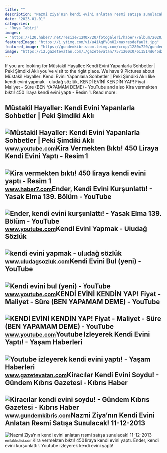 ```yaml
---
title: ""
description: "Nazmi ziya’nın kendi evini anlatan resmi satışa sunulacak! 11-12-2013"
date: "2023-01-01"
categories:
- "Ruya Tabiri"
images:
- "https://i20.haber7.net/resize/1280x720/fotogaleri/haber7/album/2020/07/60U4T_1581578644_527_w728_h546.png"
featuredImage: "https://i.ytimg.com/vi/u4iAqPV8nUI/maxresdefault.jpg"
featured_image: "https://gundemkibriscom.teimg.com/crop/1280x720/gundemkibris-com/images/haberler/2022/06/kiracilar_kendi_evini_soydu_h342728_85954.jpg"
image: "https://i2.gazetevatan.com/i/gazetevatan/75/1200x0/611514d645d2a037d0aa57b1.jpg"
---
```


If you are looking for Müstakil Hayaller: Kendi Evini Yapanlarla Sohbetler | Peki Şimdiki Aklı you've visit to the right place. We have 9 Pictures about Müstakil Hayaller: Kendi Evini Yapanlarla Sohbetler | Peki Şimdiki Aklı like kendi evini yapmak - uludağ sözlük, KENDİ EVİNİ KENDİN YAP! Fiyat - Maliyet - Süre (BEN YAPAMAM DEME) - YouTube and also Kira vermekten bıktı! 450 liraya kendi evini yaptı - Resim 1. Read more:

Müstakil Hayaller: Kendi Evini Yapanlarla Sohbetler | Peki Şimdiki Aklı
-----------------------------------------------------------------------

 ![Müstakil Hayaller: Kendi Evini Yapanlarla Sohbetler | Peki Şimdiki Aklı](https://i.ytimg.com/vi/qHH2pkSQcLw/maxresdefault.jpg) <small>www.youtube.com</small>Kira Vermekten Bıktı! 450 Liraya Kendi Evini Yaptı - Resim 1
------------------------------------------------------------

 ![Kira vermekten bıktı! 450 liraya kendi evini yaptı - Resim 1](https://i20.haber7.net/resize/1280x720/fotogaleri/haber7/album/2020/07/60U4T_1581578644_527_w728_h546.png) <small>www.haber7.com</small>Ender, Kendi Evini Kurşunlattı! - Yasak Elma 139. Bölüm - YouTube
-----------------------------------------------------------------

 ![Ender, kendi evini kurşunlattı! - Yasak Elma 139. Bölüm - YouTube](https://i.ytimg.com/vi/uy3GyShnDyI/maxresdefault.jpg) <small>www.youtube.com</small>Kendi Evini Yapmak - Uludağ Sözlük
----------------------------------

 ![kendi evini yapmak - uludağ sözlük](https://galeri14.uludagsozluk.com/866/kendi-evini-yapmak_2028080.jpg) <small>www.uludagsozluk.com</small>Kendi Evini Bul (yeni) - YouTube
--------------------------------

 ![Kendi evini bul (yeni) - YouTube](https://i.ytimg.com/vi/fqPcCLeIz4A/maxresdefault.jpg?sqp=-oaymwEmCIAKENAF8quKqQMa8AEB-AHYCIAC0AWKAgwIABABGCQgEyh_MA8=&rs=AOn4CLDz4zEIJFO3kk0rZ-7xna3B-uBRSw) <small>www.youtube.com</small>KENDİ EVİNİ KENDİN YAP! Fiyat - Maliyet - Süre (BEN YAPAMAM DEME) - YouTube
---------------------------------------------------------------------------

 ![KENDİ EVİNİ KENDİN YAP! Fiyat - Maliyet - Süre (BEN YAPAMAM DEME) - YouTube](https://i.ytimg.com/vi/u4iAqPV8nUI/maxresdefault.jpg) <small>www.youtube.com</small>Youtube Izleyerek Kendi Evini Yaptı! - Yaşam Haberleri
------------------------------------------------------

 ![Youtube izleyerek kendi evini yaptı! - Yaşam Haberleri](https://i2.gazetevatan.com/i/gazetevatan/75/1200x0/611514d645d2a037d0aa57b1.jpg) <small>www.gazetevatan.com</small>Kiracılar Kendi Evini Soydu! - Gündem Kıbrıs Gazetesi - Kıbrıs Haber
--------------------------------------------------------------------

 ![Kiracılar kendi evini soydu! - Gündem Kıbrıs Gazetesi - Kıbrıs Haber](https://gundemkibriscom.teimg.com/crop/1280x720/gundemkibris-com/images/haberler/2022/06/kiracilar_kendi_evini_soydu_h342728_85954.jpg) <small>www.gundemkibris.com</small>Nazmi Ziya’nın Kendi Evini Anlatan Resmi Satışa Sunulacak! 11-12-2013
---------------------------------------------------------------------

 ![Nazmi Ziya’nın kendi evini anlatan resmi satışa sunulacak! 11-12-2013](https://cdn.emlakkulisi.com/resim/orjinal/MjcxNTU5MT-nazmi-ziyanin-kendi-evini-anlatan-resmi-satisa-sunulacak.jpeg) <small>emlakkulisi.com</small>Kira vermekten bıktı! 450 liraya kendi evini yaptı. Ender, kendi evini kurşunlattı!. Youtube izleyerek kendi evini yaptı!
